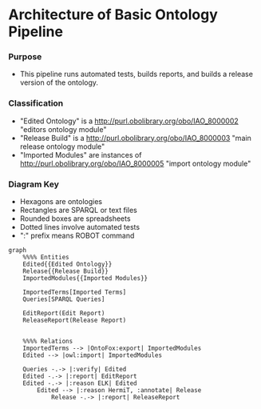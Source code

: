 # Architecture of Basic Ontology Pipeline
### Purpose
* This pipeline runs automated tests, builds reports, and builds a release version of the ontology.

### Classification
* "Edited Ontology" is a http://purl.obolibrary.org/obo/IAO_8000002 "editors ontology module"
* "Release Build" is a http://purl.obolibrary.org/obo/IAO_8000003 "main release ontology module"
* "Imported Modules" are instances of http://purl.obolibrary.org/obo/IAO_8000005 "import ontology module"

### Diagram Key
* Hexagons are ontologies
* Rectangles are SPARQL or text files
* Rounded boxes are spreadsheets
* Dotted lines involve automated tests
* ":" prefix means ROBOT command

	
```mermaid
graph
	%%%% Entities
	Edited{{Edited Ontology}}
	Release{{Release Build}}
	ImportedModules{{Imported Modules}}

	ImportedTerms[Imported Terms]
	Queries[SPARQL Queries]

	EditReport(Edit Report)
	ReleaseReport(Release Report)
	

	%%%% Relations
	ImportedTerms --> |OntoFox:export| ImportedModules
	Edited --> |owl:import| ImportedModules

	Queries -.-> |:verify| Edited
	Edited -.-> |:report| EditReport
	Edited -.-> |:reason ELK| Edited
		Edited --> |:reason HermiT, :annotate| Release
			Release -.-> |:report| ReleaseReport
```